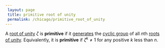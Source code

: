 ```yaml
---
 layout: page
 title: primitive root of unity
 permalink: /chicago/primitive_root_of_unity
---
```

A [root of unity](https://defsmath.github.io/DefsMath/root_of_unity) $\zeta$ is **primitive** if it [generates](https://defsmath.github.io/DefsMath/generating_set_of_a_group) the [cyclic group](https://defsmath.github.io/DefsMath/cyclic_group) of all $n$th [roots of unity](https://defsmath.github.io/DefsMath/root_of_unity). Equivalently, it is **primitive** if $\zeta^k\neq 1$ for any positive $k$ less than $n$. 